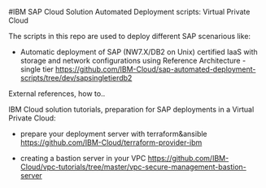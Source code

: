 #IBM SAP Cloud Solution Automated Deployment scripts: Virtual Private Cloud

The scripts in this repo are used to deploy different SAP scenarious like:

- Automatic deployment of SAP (NW7.X/DB2 on Unix) certified IaaS with storage and network configurations using Reference Architecture - single tier
https://github.com/IBM-Cloud/sap-automated-deployment-scripts/tree/dev/sapsingletierdb2


External references, how to..

IBM Cloud solution tutorials, preparation for SAP deployments in a Virtual Private Cloud:

- prepare your deployment server with terraform&ansible
https://github.com/IBM-Cloud/terraform-provider-ibm

- creating a bastion server in your VPC
https://github.com/IBM-Cloud/vpc-tutorials/tree/master/vpc-secure-management-bastion-server
